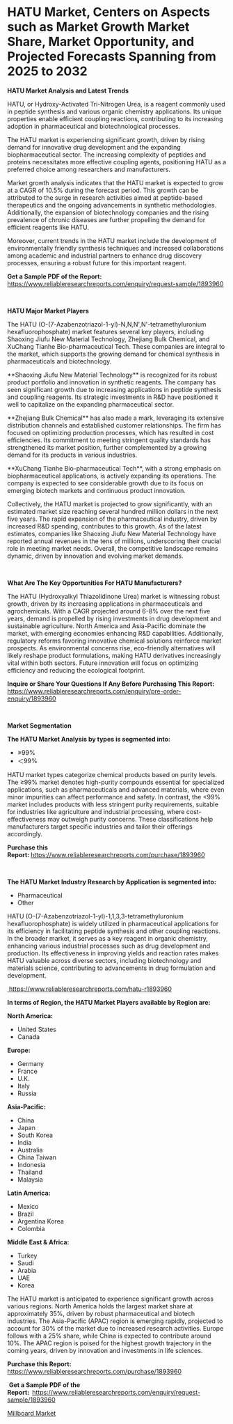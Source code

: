 <p><h1>HATU Market, Centers on Aspects such as Market Growth Market Share, Market Opportunity, and Projected Forecasts Spanning from 2025 to 2032</h1></p><p><strong>HATU Market Analysis and Latest Trends</strong></p>
<p><p>HATU, or Hydroxy-Activated Tri-Nitrogen Urea, is a reagent commonly used in peptide synthesis and various organic chemistry applications. Its unique properties enable efficient coupling reactions, contributing to its increasing adoption in pharmaceutical and biotechnological processes. </p><p>The HATU market is experiencing significant growth, driven by rising demand for innovative drug development and the expanding biopharmaceutical sector. The increasing complexity of peptides and proteins necessitates more effective coupling agents, positioning HATU as a preferred choice among researchers and manufacturers. </p><p>Market growth analysis indicates that the HATU market is expected to grow at a CAGR of 10.5% during the forecast period. This growth can be attributed to the surge in research activities aimed at peptide-based therapeutics and the ongoing advancements in synthetic methodologies. Additionally, the expansion of biotechnology companies and the rising prevalence of chronic diseases are further propelling the demand for efficient reagents like HATU. </p><p>Moreover, current trends in the HATU market include the development of environmentally friendly synthesis techniques and increased collaborations among academic and industrial partners to enhance drug discovery processes, ensuring a robust future for this important reagent.</p></p>
<p><strong>Get a Sample PDF of the Report:&nbsp;</strong> <a href="https://www.reliableresearchreports.com/enquiry/request-sample/1893960?utm_campaign=2794&utm_medium=2&utm_source=Github&utm_content=ia&utm_term=02042025&utm_id=hatu">https://www.reliableresearchreports.com/enquiry/request-sample/1893960</a></p>
<p>&nbsp;</p>
<p><strong>HATU Major Market Players</strong></p>
<p><p>The HATU (O-(7-Azabenzotriazol-1-yl)-N,N,N',N'-tetramethyluronium hexafluorophosphate) market features several key players, including Shaoxing Jiufu New Material Technology, Zhejiang Bulk Chemical, and XuChang Tianhe Bio-pharmaceutical Tech. These companies are integral to the market, which supports the growing demand for chemical synthesis in pharmaceuticals and biotechnology.</p><p>**Shaoxing Jiufu New Material Technology** is recognized for its robust product portfolio and innovation in synthetic reagents. The company has seen significant growth due to increasing applications in peptide synthesis and coupling reagents. Its strategic investments in R&D have positioned it well to capitalize on the expanding pharmaceutical sector.</p><p>**Zhejiang Bulk Chemical** has also made a mark, leveraging its extensive distribution channels and established customer relationships. The firm has focused on optimizing production processes, which has resulted in cost efficiencies. Its commitment to meeting stringent quality standards has strengthened its market position, further complemented by a growing demand for its products in various industries.</p><p>**XuChang Tianhe Bio-pharmaceutical Tech**, with a strong emphasis on biopharmaceutical applications, is actively expanding its operations. The company is expected to see considerable growth due to its focus on emerging biotech markets and continuous product innovation.</p><p>Collectively, the HATU market is projected to grow significantly, with an estimated market size reaching several hundred million dollars in the next five years. The rapid expansion of the pharmaceutical industry, driven by increased R&D spending, contributes to this growth. As of the latest estimates, companies like Shaoxing Jiufu New Material Technology have reported annual revenues in the tens of millions, underscoring their crucial role in meeting market needs. Overall, the competitive landscape remains dynamic, driven by innovation and evolving market demands.</p></p>
<p>&nbsp;</p>
<p><strong>What Are The Key Opportunities For HATU Manufacturers?</strong></p>
<p><p>The HATU (Hydroxyalkyl Thiazolidinone Urea) market is witnessing robust growth, driven by its increasing applications in pharmaceuticals and agrochemicals. With a CAGR projected around 6-8% over the next five years, demand is propelled by rising investments in drug development and sustainable agriculture. North America and Asia-Pacific dominate the market, with emerging economies enhancing R&D capabilities. Additionally, regulatory reforms favoring innovative chemical solutions reinforce market prospects. As environmental concerns rise, eco-friendly alternatives will likely reshape product formulations, making HATU derivatives increasingly vital within both sectors. Future innovation will focus on optimizing efficiency and reducing the ecological footprint.</p></p>
<p><strong>Inquire or Share Your Questions If Any Before Purchasing This Report:</strong> <a href="https://www.reliableresearchreports.com/enquiry/pre-order-enquiry/1893960?utm_campaign=2794&utm_medium=2&utm_source=Github&utm_content=ia&utm_term=02042025&utm_id=hatu">https://www.reliableresearchreports.com/enquiry/pre-order-enquiry/1893960</a></p>
<p>&nbsp;</p>
<p><strong>Market Segmentation</strong></p>
<p><strong>The HATU Market Analysis by types is segmented into:</strong></p>
<p><ul><li>≥99%</li><li>＜99%</li></ul></p>
<p><p>HATU market types categorize chemical products based on purity levels. The ≥99% market denotes high-purity compounds essential for specialized applications, such as pharmaceuticals and advanced materials, where even minor impurities can affect performance and safety. In contrast, the <99% market includes products with less stringent purity requirements, suitable for industries like agriculture and industrial processing, where cost-effectiveness may outweigh purity concerns. These classifications help manufacturers target specific industries and tailor their offerings accordingly.</p></p>
<p><strong>Purchase this Report:&nbsp;</strong><a href="https://www.reliableresearchreports.com/purchase/1893960?utm_campaign=2794&utm_medium=2&utm_source=Github&utm_content=ia&utm_term=02042025&utm_id=hatu">https://www.reliableresearchreports.com/purchase/1893960</a></p>
<p>&nbsp;</p>
<p><strong>The HATU Market Industry Research by Application is segmented into:</strong></p>
<p><ul><li>Pharmaceutical</li><li>Other</li></ul></p>
<p><p>HATU (O-(7-Azabenzotriazol-1-yl)-1,1,3,3-tetramethyluronium hexafluorophosphate) is widely utilized in pharmaceutical applications for its efficiency in facilitating peptide synthesis and other coupling reactions. In the broader market, it serves as a key reagent in organic chemistry, enhancing various industrial processes such as drug development and production. Its effectiveness in improving yields and reaction rates makes HATU valuable across diverse sectors, including biotechnology and materials science, contributing to advancements in drug formulation and development.</p></p>
<p><a href="https://www.reliableresearchreports.com/hatu-r1893960?utm_campaign=2794&utm_medium=2&utm_source=Github&utm_content=ia&utm_term=02042025&utm_id=hatu">&nbsp;https://www.reliableresearchreports.com/hatu-r1893960</a></p>
<p><strong>In terms of Region, the HATU Market Players available by Region are:</strong></p>
<p>
    <p> <strong> North America: </strong>
        <ul>
            <li>United States</li>
            <li>Canada</li>
        </ul>
        </p> 
    <p> <strong> Europe: </strong>
        <ul>
            <li>Germany</li>
            <li>France</li>
            <li>U.K.</li>
            <li>Italy</li>
            <li>Russia</li>
        </ul>
        </p> 
    <p> <strong> Asia-Pacific: </strong>
        <ul>
            <li>China</li>
            <li>Japan</li>
            <li>South Korea</li>
            <li>India</li>
            <li>Australia</li>
            <li>China Taiwan</li>
            <li>Indonesia</li>
            <li>Thailand</li>
            <li>Malaysia</li>
        </ul>
        </p> 
    <p> <strong> Latin America: </strong>
        <ul>
            <li>Mexico</li>
            <li>Brazil</li>
            <li>Argentina Korea</li>
            <li>Colombia</li>
        </ul>
        </p> 
    <p> <strong> Middle East & Africa: </strong>
        <ul>
            <li>Turkey</li>
            <li>Saudi</li>
            <li>Arabia</li>
            <li>UAE</li>
            <li>Korea</li>
        </ul>
    </p>
    </p>
<p><p>The HATU market is anticipated to experience significant growth across various regions. North America holds the largest market share at approximately 35%, driven by robust pharmaceutical and biotech industries. The Asia-Pacific (APAC) region is emerging rapidly, projected to account for 30% of the market due to increased research activities. Europe follows with a 25% share, while China is expected to contribute around 10%. The APAC region is poised for the highest growth trajectory in the coming years, driven by innovation and investments in life sciences.</p></p>
<p><strong>Purchase this Report: </strong><a href="https://www.reliableresearchreports.com/purchase/1893960?utm_campaign=2794&utm_medium=2&utm_source=Github&utm_content=ia&utm_term=02042025&utm_id=hatu">https://www.reliableresearchreports.com/purchase/1893960</a></p>
<p>&nbsp;<strong>Get a Sample PDF of the Report:&nbsp;&nbsp;</strong><a href="https://www.reliableresearchreports.com/enquiry/request-sample/1893960?utm_campaign=2794&utm_medium=2&utm_source=Github&utm_content=ia&utm_term=02042025&utm_id=hatu">https://www.reliableresearchreports.com/enquiry/request-sample/1893960</a></p>
<p><strong></strong></p>
<p><p><a href="https://github.com/abuugjetaj/Market-Research-Report-List-1/blob/main/millboard-market.md?utm_campaign=2794&utm_medium=2&utm_source=Github&utm_content=ia&utm_term=02042025&utm_id=hatu">Millboard Market</a></p></p>